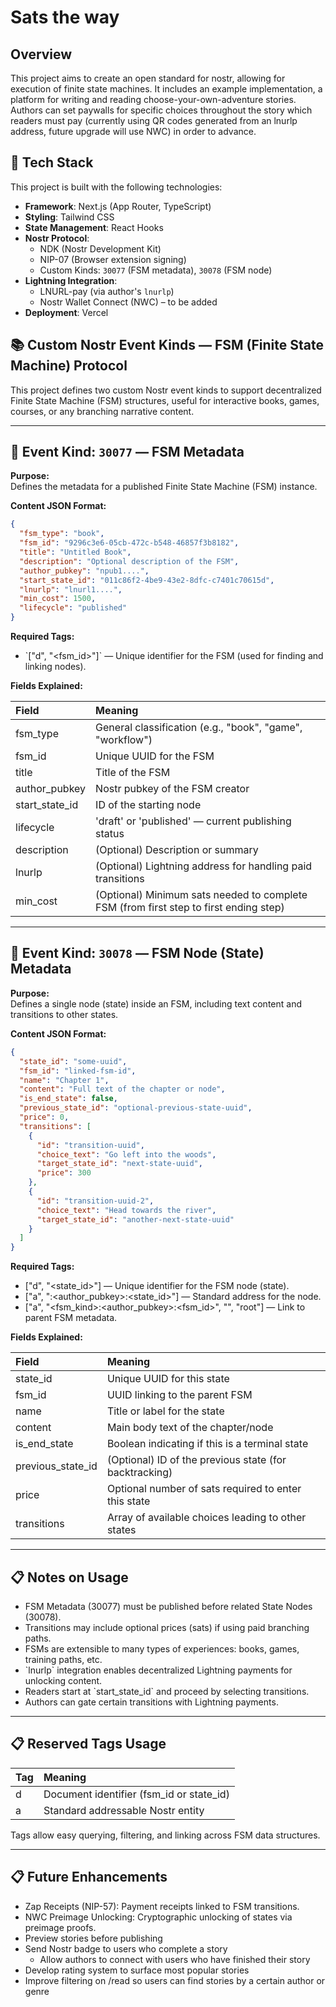 # Sats the way

## Overview

This project aims to create an open standard for nostr, allowing for execution of finite state machines. It includes an example implementation, a platform for writing and reading choose-your-own-adventure stories. Authors can set paywalls for specific choices throughout the story which readers must pay (currently using QR codes generated from an lnurlp address, future upgrade will use NWC) in order to advance.

## 🧰 Tech Stack

This project is built with the following technologies:

- **Framework**: Next.js (App Router, TypeScript)
- **Styling**: Tailwind CSS
- **State Management**: React Hooks
- **Nostr Protocol**:
  - NDK (Nostr Development Kit)
  - NIP-07 (Browser extension signing)
  - Custom Kinds: `30077` (FSM metadata), `30078` (FSM node)
- **Lightning Integration**:
  - LNURL-pay (via author's `lnurlp`)
  - Nostr Wallet Connect (NWC) – to be added
- **Deployment**: Vercel

## 📚 Custom Nostr Event Kinds — FSM (Finite State Machine) Protocol

This project defines two custom Nostr event kinds to support decentralized Finite State Machine (FSM) structures, useful for interactive books, games, courses, or any branching narrative content.

---

## 🧠 Event Kind: `30077` — FSM Metadata

**Purpose:**  
Defines the metadata for a published Finite State Machine (FSM) instance.

**Content JSON Format:**

```json
{
  "fsm_type": "book",
  "fsm_id": "9296c3e6-05cb-472c-b548-46857f3b8182",
  "title": "Untitled Book",
  "description": "Optional description of the FSM",
  "author_pubkey": "npub1....",
  "start_state_id": "011c86f2-4be9-43e2-8dfc-c7401c70615d",
  "lnurlp": "lnurl1....",
  "min_cost": 1500,
  "lifecycle": "published"
}
```

**Required Tags:**

- \`["d", "<fsm_id>"]\` — Unique identifier for the FSM (used for finding and linking nodes).

**Fields Explained:**

| Field          | Meaning                                                                               |
| :------------- | :------------------------------------------------------------------------------------ |
| fsm_type       | General classification (e.g., "book", "game", "workflow")                             |
| fsm_id         | Unique UUID for the FSM                                                               |
| title          | Title of the FSM                                                                      |
| author_pubkey  | Nostr pubkey of the FSM creator                                                       |
| start_state_id | ID of the starting node                                                               |
| lifecycle      | 'draft' or 'published' — current publishing status                                    |
| description    | (Optional) Description or summary                                                     |
| lnurlp         | (Optional) Lightning address for handling paid transitions                            |
| min_cost       | (Optional) Minimum sats needed to complete FSM (from first step to first ending step) |

---

## 🧠 Event Kind: `30078` — FSM Node (State) Metadata

**Purpose:**  
Defines a single node (state) inside an FSM, including text content and transitions to other states.

**Content JSON Format:**

```json
{
  "state_id": "some-uuid",
  "fsm_id": "linked-fsm-id",
  "name": "Chapter 1",
  "content": "Full text of the chapter or node",
  "is_end_state": false,
  "previous_state_id": "optional-previous-state-uuid",
  "price": 0,
  "transitions": [
    {
      "id": "transition-uuid",
      "choice_text": "Go left into the woods",
      "target_state_id": "next-state-uuid",
      "price": 300
    },
    {
      "id": "transition-uuid-2",
      "choice_text": "Head towards the river",
      "target_state_id": "another-next-state-uuid"
    }
  ]
}
```

**Required Tags:**

- ["d", "<state_id>"] — Unique identifier for the FSM node (state).
- ["a", "<kind>:<author_pubkey>:<state_id>"] — Standard address for the node.
- ["a", "<fsm_kind>:<author_pubkey>:<fsm_id>", "", "root"] — Link to parent FSM metadata.

**Fields Explained:**

| Field             | Meaning                                                |
| :---------------- | :----------------------------------------------------- |
| state_id          | Unique UUID for this state                             |
| fsm_id            | UUID linking to the parent FSM                         |
| name              | Title or label for the state                           |
| content           | Main body text of the chapter/node                     |
| is_end_state      | Boolean indicating if this is a terminal state         |
| previous_state_id | (Optional) ID of the previous state (for backtracking) |
| price             | Optional number of sats required to enter this state   |
| transitions       | Array of available choices leading to other states     |

---

## 📋 Notes on Usage

- FSM Metadata (30077) must be published before related State Nodes (30078).
- Transitions may include optional prices (sats) if using paid branching paths.
- FSMs are extensible to many types of experiences: books, games, training paths, etc.
- \`lnurlp\` integration enables decentralized Lightning payments for unlocking content.
- Readers start at \`start_state_id\` and proceed by selecting transitions.
- Authors can gate certain transitions with Lightning payments.

---

## 📋 Reserved Tags Usage

| Tag | Meaning                                  |
| :-- | :--------------------------------------- |
| d   | Document identifier (fsm_id or state_id) |
| a   | Standard addressable Nostr entity        |

Tags allow easy querying, filtering, and linking across FSM data structures.

---

## 📋 Future Enhancements

- Zap Receipts (NIP-57): Payment receipts linked to FSM transitions.
- NWC Preimage Unlocking: Cryptographic unlocking of states via preimage proofs.
- Preview stories before publishing
- Send Nostr badge to users who complete a story
  - Allow authors to connect with users who have finished their story
- Develop rating system to surface most popular stories
- Improve filtering on /read so users can find stories by a certain author or genre
